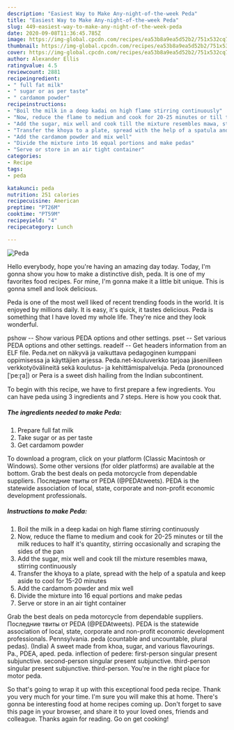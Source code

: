```yaml
---
description: "Easiest Way to Make Any-night-of-the-week Peda"
title: "Easiest Way to Make Any-night-of-the-week Peda"
slug: 449-easiest-way-to-make-any-night-of-the-week-peda
date: 2020-09-08T11:36:45.785Z
image: https://img-global.cpcdn.com/recipes/ea53b8a9ea5d52b2/751x532cq70/peda-recipe-main-photo.jpg
thumbnail: https://img-global.cpcdn.com/recipes/ea53b8a9ea5d52b2/751x532cq70/peda-recipe-main-photo.jpg
cover: https://img-global.cpcdn.com/recipes/ea53b8a9ea5d52b2/751x532cq70/peda-recipe-main-photo.jpg
author: Alexander Ellis
ratingvalue: 4.5
reviewcount: 2881
recipeingredient:
- " full fat milk"
- " sugar or as per taste"
- " cardamom powder"
recipeinstructions:
- "Boil the milk in a deep kadai on high flame stirring continuously"
- "Now, reduce the flame to medium and cook for 20-25 minutes or till the milk reduces to half it&#39;s quantity, stirring occasionally and scraping the sides of the pan"
- "Add the sugar, mix well and cook till the mixture resembles mawa, stirring continuously"
- "Transfer the khoya to a plate, spread with the help of a spatula and keep aside to cool for 15-20 minutes"
- "Add the cardamom powder and mix well"
- "Divide the mixture into 16 equal portions and make pedas"
- "Serve or store in an air tight container"
categories:
- Recipe
tags:
- peda

katakunci: peda 
nutrition: 251 calories
recipecuisine: American
preptime: "PT26M"
cooktime: "PT59M"
recipeyield: "4"
recipecategory: Lunch

---
```



![Peda](https://img-global.cpcdn.com/recipes/ea53b8a9ea5d52b2/751x532cq70/peda-recipe-main-photo.jpg)

Hello everybody, hope you're having an amazing day today. Today, I'm gonna show you how to make a distinctive dish, peda. It is one of my favorites food recipes. For mine, I'm gonna make it a little bit unique. This is gonna smell and look delicious.

Peda is one of the most well liked of recent trending foods in the world. It is enjoyed by millions daily. It is easy, it's quick, it tastes delicious. Peda is something that I have loved my whole life. They're nice and they look wonderful.

pshow -- Show various PEDA options and other settings. pset -- Set various PEDA options and other settings. readelf -- Get headers information from an ELF file. Peda.net on näkyvä ja vaikuttava pedagoginen kumppani oppimisessa ja käyttäjien arjessa. Peda.net-kouluverkko tarjoaa jäsenilleen verkkotyövälineitä sekä koulutus- ja kehittämispalveluja. Peda (pronounced [ˈpeːɽa]) or Pera is a sweet dish hailing from the Indian subcontinent.


To begin with this recipe, we have to first prepare a few ingredients. You can have peda using 3 ingredients and 7 steps. Here is how you cook that.

<!--inarticleads1-->

##### The ingredients needed to make Peda:

1. Prepare  full fat milk
1. Take  sugar or as per taste
1. Get  cardamom powder


To download a program, click on your platform (Classic Macintosh or Windows). Some other versions (for older platforms) are available at the bottom. Grab the best deals on peda motorcycle from dependable suppliers. Последние твиты от PEDA (@PEDAtweets). PEDA is the statewide association of local, state, corporate and non-profit economic development professionals. 

<!--inarticleads2-->

##### Instructions to make Peda:

1. Boil the milk in a deep kadai on high flame stirring continuously
1. Now, reduce the flame to medium and cook for 20-25 minutes or till the milk reduces to half it&#39;s quantity, stirring occasionally and scraping the sides of the pan
1. Add the sugar, mix well and cook till the mixture resembles mawa, stirring continuously
1. Transfer the khoya to a plate, spread with the help of a spatula and keep aside to cool for 15-20 minutes
1. Add the cardamom powder and mix well
1. Divide the mixture into 16 equal portions and make pedas
1. Serve or store in an air tight container


Grab the best deals on peda motorcycle from dependable suppliers. Последние твиты от PEDA (@PEDAtweets). PEDA is the statewide association of local, state, corporate and non-profit economic development professionals. Pennsylvania. peda (countable and uncountable, plural pedas). (India) A sweet made from khoa, sugar, and various flavourings. Pa., PDEA, aped. peda. inflection of pedere: first-person singular present subjunctive. second-person singular present subjunctive. third-person singular present subjunctive. third-person. You&#39;re in the right place for motor peda. 

So that's going to wrap it up with this exceptional food peda recipe. Thank you very much for your time. I'm sure you will make this at home. There's gonna be interesting food at home recipes coming up. Don't forget to save this page in your browser, and share it to your loved ones, friends and colleague. Thanks again for reading. Go on get cooking!

